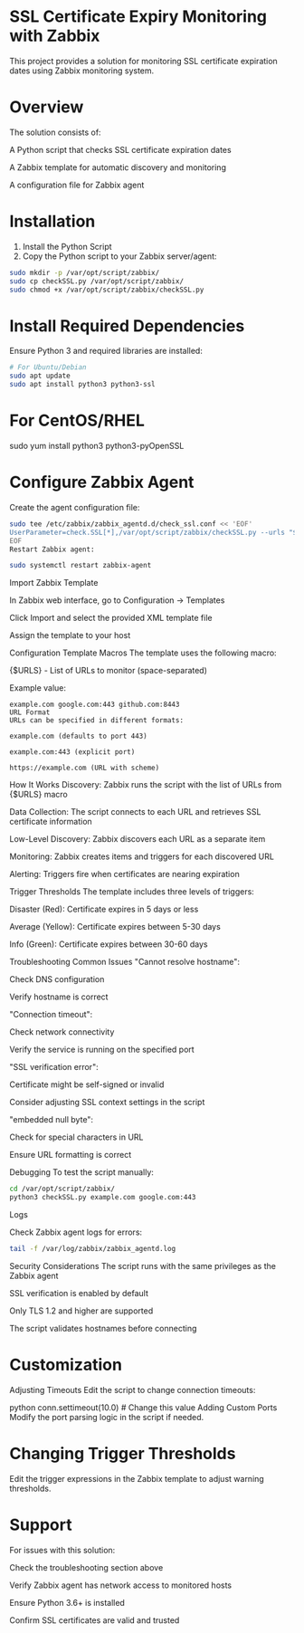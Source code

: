# SSL Certificate Expiry Monitoring with Zabbix

This project provides a solution for monitoring SSL certificate expiration dates using Zabbix monitoring system.

# Overview
The solution consists of:

A Python script that checks SSL certificate expiration dates

A Zabbix template for automatic discovery and monitoring

A configuration file for Zabbix agent

# Installation
1. Install the Python Script
2. Copy the Python script to your Zabbix server/agent:

```bash
sudo mkdir -p /var/opt/script/zabbix/
sudo cp checkSSL.py /var/opt/script/zabbix/
sudo chmod +x /var/opt/script/zabbix/checkSSL.py
```
# Install Required Dependencies
   
Ensure Python 3 and required libraries are installed:

```bash
# For Ubuntu/Debian
sudo apt update
sudo apt install python3 python3-ssl
```

# For CentOS/RHEL
sudo yum install python3 python3-pyOpenSSL

# Configure Zabbix Agent
Create the agent configuration file:

```bash
sudo tee /etc/zabbix/zabbix_agentd.d/check_ssl.conf << 'EOF'
UserParameter=check.SSL[*],/var/opt/script/zabbix/checkSSL.py --urls "$1"
EOF
Restart Zabbix agent:
```

```bash
sudo systemctl restart zabbix-agent
```

Import Zabbix Template
   
In Zabbix web interface, go to Configuration → Templates

Click Import and select the provided XML template file

Assign the template to your host

Configuration
Template Macros
The template uses the following macro:

{$URLS} - List of URLs to monitor (space-separated)

Example value:

```text
example.com google.com:443 github.com:8443
URL Format
URLs can be specified in different formats:

example.com (defaults to port 443)

example.com:443 (explicit port)

https://example.com (URL with scheme)
```

How It Works
Discovery: Zabbix runs the script with the list of URLs from {$URLS} macro

Data Collection: The script connects to each URL and retrieves SSL certificate information

Low-Level Discovery: Zabbix discovers each URL as a separate item

Monitoring: Zabbix creates items and triggers for each discovered URL

Alerting: Triggers fire when certificates are nearing expiration

Trigger Thresholds
The template includes three levels of triggers:

Disaster (Red): Certificate expires in 5 days or less

Average (Yellow): Certificate expires between 5-30 days

Info (Green): Certificate expires between 30-60 days

Troubleshooting
Common Issues
"Cannot resolve hostname":

Check DNS configuration

Verify hostname is correct

"Connection timeout":

Check network connectivity

Verify the service is running on the specified port

"SSL verification error":

Certificate might be self-signed or invalid

Consider adjusting SSL context settings in the script

"embedded null byte":

Check for special characters in URL

Ensure URL formatting is correct

Debugging
To test the script manually:

```bash
cd /var/opt/script/zabbix/
python3 checkSSL.py example.com google.com:443
```

Logs

Check Zabbix agent logs for errors:

```bash
tail -f /var/log/zabbix/zabbix_agentd.log
```

Security Considerations
The script runs with the same privileges as the Zabbix agent

SSL verification is enabled by default

Only TLS 1.2 and higher are supported

The script validates hostnames before connecting

# Customization
Adjusting Timeouts
Edit the script to change connection timeouts:

python
conn.settimeout(10.0)  # Change this value
Adding Custom Ports
Modify the port parsing logic in the script if needed.

# Changing Trigger Thresholds
Edit the trigger expressions in the Zabbix template to adjust warning thresholds.

# Support
For issues with this solution:

Check the troubleshooting section above

Verify Zabbix agent has network access to monitored hosts

Ensure Python 3.6+ is installed

Confirm SSL certificates are valid and trusted
